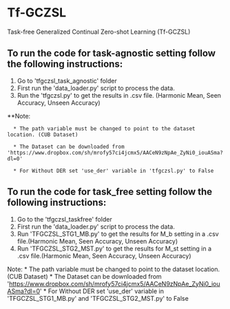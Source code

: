 # Tf-GCZSL
Task-free Generalized Continual Zero-shot Learning (Tf-GCZSL) 

## To run the code for task-agnostic setting follow the following instructions:

1) Go to 'tfgczsl_task_agnostic' folder
2) First run the 'data_loader.py' script to process the data. 
3) Run the 'tfgczsl.py' to get the results in .csv file. (Harmonic Mean, Seen Accuracy, Unseen Accuracy) 

**Note: 

      * The path variable must be changed to point to the dataset location. (CUB Dataset)

      * The Dataset can be downloaded from 'https://www.dropbox.com/sh/mrofy57ci4jcmx5/AACeN9zNpAe_ZyNi0_iouASma?dl=0' 
      
      * For Without DER set 'use_der' variable in 'tfgczsl.py' to False 


## To run the code for task_free setting follow the following instructions:

1) Go to the 'tfgczsl_taskfree' folder
2) First run the 'data_loader.py' script to process the data.
3) Run 'TFGCZSL_STG1_MB.py' to get the results for M_b setting in a .csv file.(Harmonic Mean, Seen Accuracy, Unseen Accuracy)
4) Run 'TFGCZSL_STG2_MST.py' to get the results for M_st setting in a .csv file.(Harmonic Mean, Seen Accuracy, Unseen Accuracy)

Note: * The path variable must be changed to point to the dataset location. (CUB Dataset)
      * The Dataset can be downloaded from 'https://www.dropbox.com/sh/mrofy57ci4jcmx5/AACeN9zNpAe_ZyNi0_iouASma?dl=0'
      * For Without DER set 'use_der' variable in 'TFGCZSL_STG1_MB.py' and 'TFGCZSL_STG2_MST.py' to False 

